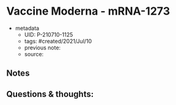 # Vaccine Moderna - mRNA-1273

- metadata
	- UID: P-210710-1125
	- tags: #created/2021/Jul/10
	- previous note: 
	- source: 

## Notes

## Questions & thoughts:

